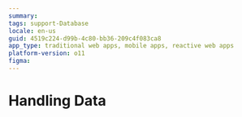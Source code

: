 ```yaml
---
summary: 
tags: support-Database
locale: en-us
guid: 4519c224-d99b-4c80-bb36-209c4f083ca8
app_type: traditional web apps, mobile apps, reactive web apps
platform-version: o11
figma:
---
```


# Handling Data
